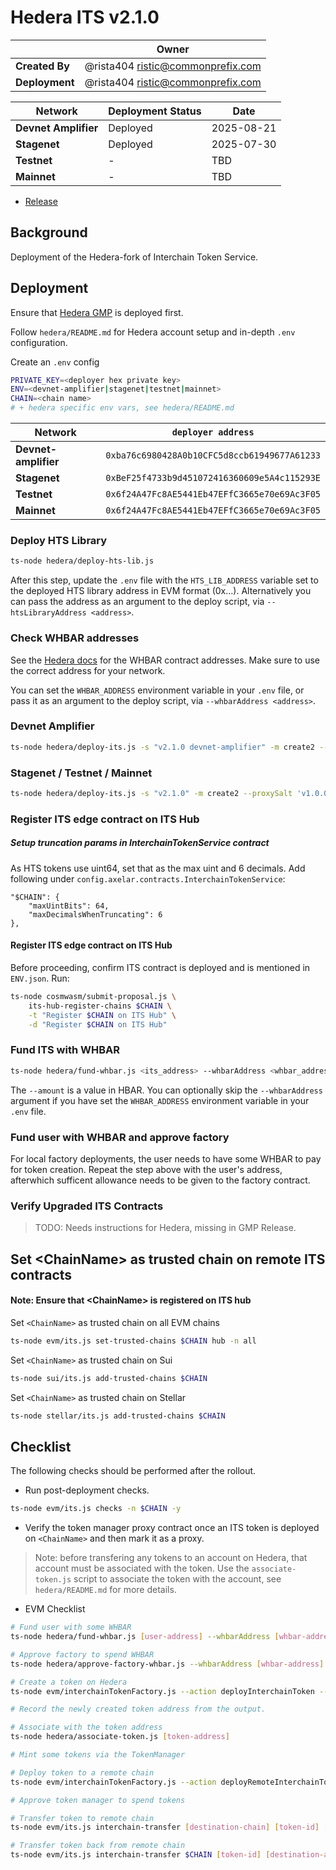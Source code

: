 # Hedera ITS v2.1.0

|                | **Owner**                                 |
| -------------- | ----------------------------------------- |
| **Created By** | @rista404 <ristic@commonprefix.com> |
| **Deployment** | @rista404 <ristic@commonprefix.com> |

| **Network**          | **Deployment Status** | **Date**    |
| -------------------- | --------------------- | ----------- |
| **Devnet Amplifier** | Deployed              | 2025-08-21  |
| **Stagenet**         | Deployed              | 2025-07-30  |
| **Testnet**          | -                     | TBD         |
| **Mainnet**          | -                     | TBD         |

- [Release](https://github.com/commonprefix/interchain-token-service/tree/01ac9020896b6e16577a9d922f6b7e23baae9145)

## Background

Deployment of the Hedera-fork of Interchain Token Service.

## Deployment

Ensure that [Hedera GMP](../evm/2025-04-Hedera-GMP-v6.0.4.md) is deployed first.

Follow `hedera/README.md` for Hedera account setup and in-depth `.env` configuration.

Create an `.env` config

```sh
PRIVATE_KEY=<deployer hex private key>
ENV=<devnet-amplifier|stagenet|testnet|mainnet>
CHAIN=<chain name>
# + hedera specific env vars, see hedera/README.md
```

| Network              | `deployer address`                           |
| -------------------- | -------------------------------------------- |
| **Devnet-amplifier** | `0xba76c6980428A0b10CFC5d8ccb61949677A61233` |
| **Stagenet**         | `0xBeF25f4733b9d451072416360609e5A4c115293E` |
| **Testnet**          | `0x6f24A47Fc8AE5441Eb47EFfC3665e70e69Ac3F05` |
| **Mainnet**          | `0x6f24A47Fc8AE5441Eb47EFfC3665e70e69Ac3F05` |

### Deploy HTS Library

```bash
ts-node hedera/deploy-hts-lib.js
```

After this step, update the `.env` file with the `HTS_LIB_ADDRESS` variable set to the deployed HTS library address in EVM format (0x...). Alternatively you can pass the address as an argument to the deploy script, via `--htsLibraryAddress <address>`.

### Check WHBAR addresses

See the [Hedera docs](https://docs.hedera.com/hedera/core-concepts/smart-contracts/wrapped-hbar-whbar#contract-deployments) for the WHBAR contract addresses. Make sure to use the correct address for your network.

You can set the `WHBAR_ADDRESS` environment variable in your `.env` file, or pass it as an argument to the deploy script, via `--whbarAddress <address>`.

### Devnet Amplifier

```bash
ts-node hedera/deploy-its.js -s "v2.1.0 devnet-amplifier" -m create2 --proxySalt 'v1.0.0 devnet-amplifier'
```

### Stagenet / Testnet / Mainnet

```bash
ts-node hedera/deploy-its.js -s "v2.1.0" -m create2 --proxySalt 'v1.0.0'
```

### Register ITS edge contract on ITS Hub

##### Setup truncation params in InterchainTokenService contract

As HTS tokens use uint64, set that as the max uint and 6 decimals. Add following under `config.axelar.contracts.InterchainTokenService`:

```
"$CHAIN": {
    "maxUintBits": 64,
    "maxDecimalsWhenTruncating": 6
},
```
#### Register ITS edge contract on ITS Hub

Before proceeding, confirm ITS contract is deployed and is mentioned in `ENV.json`. Run:

```bash
ts-node cosmwasm/submit-proposal.js \
    its-hub-register-chains $CHAIN \
    -t "Register $CHAIN on ITS Hub" \
    -d "Register $CHAIN on ITS Hub"
```

### Fund ITS with WHBAR

```bash
ts-node hedera/fund-whbar.js <its_address> --whbarAddress <whbar_address> --amount 10
```

The `--amount` is a value in HBAR. You can optionally skip the `--whbarAddress` argument if you have set the `WHBAR_ADDRESS` environment variable in your `.env` file.

### Fund user with WHBAR and approve factory

For local factory deployments, the user needs to have some WHBAR to pay for token creation. Repeat the step above with the user's address, afterwhich sufficent allowance needs to be given to the factory contract.

### Verify Upgraded ITS Contracts

> TODO: Needs instructions for Hedera, missing in GMP Release.

## Set &lt;ChainName&gt; as trusted chain on remote ITS contracts

#### Note: Ensure that &lt;ChainName&gt; is registered on ITS hub

Set `<ChainName>` as trusted chain on all EVM chains
```bash
ts-node evm/its.js set-trusted-chains $CHAIN hub -n all
```

Set `<ChainName>` as trusted chain on Sui

```bash
ts-node sui/its.js add-trusted-chains $CHAIN
```

Set `<ChainName>` as trusted chain on Stellar

```bash
ts-node stellar/its.js add-trusted-chains $CHAIN
```

## Checklist

The following checks should be performed after the rollout.

- Run post-deployment checks.

```bash
ts-node evm/its.js checks -n $CHAIN -y
```

- Verify the token manager proxy contract once an ITS token is deployed on `<ChainName>` and then mark it as a proxy.

> Note: before transfering any tokens to an account on Hedera, that account must be associated with the token. Use the `associate-token.js` script to associate the token with the account, see `hedera/README.md` for more details.

- EVM Checklist

```bash
# Fund user with some WHBAR
ts-node hedera/fund-whbar.js [user-address] --whbarAddress [whbar-address] --amount 100

# Approve factory to spend WHBAR
ts-node hedera/approve-factory-whbar.js --whbarAddress [whbar-address] -n $CHAIN

# Create a token on Hedera
ts-node evm/interchainTokenFactory.js --action deployInterchainToken --minter [minter-address] --name "test" --symbol "TST" --decimals 6 --salt "salt1234" --initialSupply 0 -n $CHAIN

# Record the newly created token address from the output.

# Associate with the token address
ts-node hedera/associate-token.js [token-address]

# Mint some tokens via the TokenManager

# Deploy token to a remote chain
ts-node evm/interchainTokenFactory.js --action deployRemoteInterchainToken --destinationChain [destination-chain] --salt "salt1234" --gasValue [gas-value] -y -n $CHAIN

# Approve token manager to spend tokens

# Transfer token to remote chain
ts-node evm/its.js interchain-transfer [destination-chain] [token-id] [recipient] 1 --gasValue [gas-value] -n $CHAIN

# Transfer token back from remote chain
ts-node evm/its.js interchain-transfer $CHAIN [token-id] [destination-address] 1 --gasValue [gas-value] -n [destination-chain]
```
